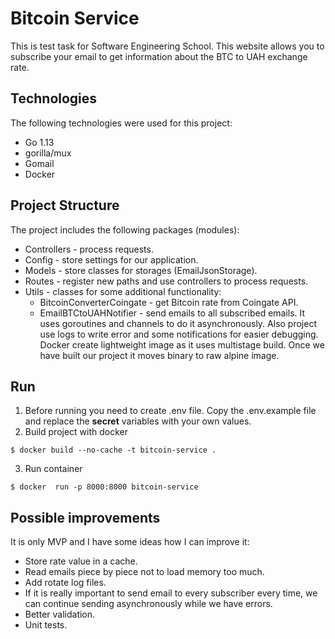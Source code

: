 # Bitcoin Service
This is test task for Software Engineering School. This website allows you to subscribe your email to get information about the BTC to UAH exchange rate.
## Technologies
The following technologies were used for this project:
- Go 1.13
- gorilla/mux
- Gomail
- Docker
## Project Structure
The project includes the following packages (modules):
- Controllers - process requests.
- Config - store settings for our application.
- Models - store classes for storages (EmailJsonStorage).
- Routes - register new paths and use controllers to process requests.
- Utils - classes for some additional functionality:
  - BitcoinConverterCoingate - get Bitcoin rate from Coingate API.
  - EmailBTCtoUAHNotifier - send emails to all subscribed emails. It uses goroutines and channels to do it asynchronously. 
 Also project use logs to write error and some notifications for easier debugging. 
 Docker create lightweight image as it uses multistage build. Once we have built our project it moves binary to raw alpine image. 
 ## Run
1. Before running you need to create .env file. Copy the .env.example file and replace the <b>secret</b> variables with your own values.
2. Build project with docker
```console
$ docker build --no-cache -t bitcoin-service .
```
3. Run container
```console
$ docker  run -p 8000:8000 bitcoin-service
```
## Possible improvements
It is only MVP and I have some ideas how I can improve it:
- Store rate value in a cache.
- Read emails piece by piece not to load memory too much.
- Add rotate log files.
- If it is really important to send email to every subscriber every time, we can continue sending asynchronously while we have errors. 
- Better validation.
- Unit tests.
